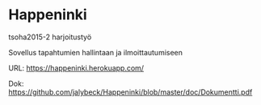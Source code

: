 ﻿# Happeninki
tsoha2015-2 harjoitustyö

Sovellus tapahtumien hallintaan ja ilmoittautumiseen

URL: https://happeninki.herokuapp.com/

Dok: https://github.com/jalybeck/Happeninki/blob/master/doc/Dokumentti.pdf

